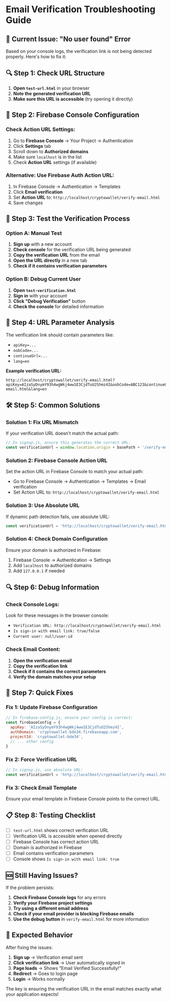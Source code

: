 # Email Verification Troubleshooting Guide

## 🚨 Current Issue: "No user found" Error

Based on your console logs, the verification link is not being detected properly. Here's how to fix it:

## 🔍 Step 1: Check URL Structure

1. **Open `test-url.html`** in your browser
2. **Note the generated verification URL**
3. **Make sure this URL is accessible** (try opening it directly)

## 🔧 Step 2: Firebase Console Configuration

### Check Action URL Settings:

1. Go to **Firebase Console** → Your Project → Authentication
2. Click **Settings** tab
3. Scroll down to **Authorized domains**
4. Make sure `localhost` is in the list
5. Check **Action URL** settings (if available)

### Alternative: Use Firebase Auth Action URL:

1. In Firebase Console → Authentication → Templates
2. Click **Email verification**
3. Set **Action URL** to: `http://localhost/cryptowallet/verify-email.html`
4. Save changes

## 🧪 Step 3: Test the Verification Process

### Option A: Manual Test

1. **Sign up** with a new account
2. **Check console** for the verification URL being generated
3. **Copy the verification URL** from the email
4. **Open the URL directly** in a new tab
5. **Check if it contains verification parameters**

### Option B: Debug Current User

1. **Open `test-verification.html`**
2. **Sign in** with your account
3. **Click "Debug Verification"** button
4. **Check the console** for detailed information

## 🔗 Step 4: URL Parameter Analysis

The verification link should contain parameters like:

- `apiKey=...`
- `oobCode=...`
- `continueUrl=...`
- `lang=en`

**Example verification URL:**

```
http://localhost/cryptowallet/verify-email.html?apiKey=AIzaSyDnymY93h4wgWkj4ww1E3CjdTuU2Shmz4I&oobCode=ABC123&continueUrl=http%3A//localhost/cryptowallet/verify-email.html&lang=en
```

## 🛠️ Step 5: Common Solutions

### Solution 1: Fix URL Mismatch

If your verification URL doesn't match the actual path:

```javascript
// In signup.js, ensure this generates the correct URL:
const verificationUrl = window.location.origin + basePath + '/verify-email.html'
```

### Solution 2: Firebase Console Action URL

Set the action URL in Firebase Console to match your actual path:

- Go to Firebase Console → Authentication → Templates → Email verification
- Set Action URL to: `http://localhost/cryptowallet/verify-email.html`

### Solution 3: Use Absolute URL

If dynamic path detection fails, use absolute URL:

```javascript
const verificationUrl = 'http://localhost/cryptowallet/verify-email.html'
```

### Solution 4: Check Domain Configuration

Ensure your domain is authorized in Firebase:

1. Firebase Console → Authentication → Settings
2. Add `localhost` to authorized domains
3. Add `127.0.0.1` if needed

## 🔍 Step 6: Debug Information

### Check Console Logs:

Look for these messages in the browser console:

- `Verification URL: http://localhost/cryptowallet/verify-email.html`
- `Is sign-in with email link: true/false`
- `Current user: null/user-id`

### Check Email Content:

1. **Open the verification email**
2. **Copy the verification link**
3. **Check if it contains the correct parameters**
4. **Verify the domain matches your setup**

## 🎯 Step 7: Quick Fixes

### Fix 1: Update Firebase Configuration

```javascript
// In firebase-config.js, ensure your config is correct:
const firebaseConfig = {
  apiKey: 'AIzaSyDnymY93h4wgWkj4ww1E3CjdTuU2Shmz4I',
  authDomain: 'cryptowallet-bde34.firebaseapp.com',
  projectId: 'cryptowallet-bde34',
  // ... other config
}
```

### Fix 2: Force Verification URL

```javascript
// In signup.js, use absolute URL:
const verificationUrl = 'http://localhost/cryptowallet/verify-email.html'
```

### Fix 3: Check Email Template

Ensure your email template in Firebase Console points to the correct URL.

## 📋 Step 8: Testing Checklist

- [ ] `test-url.html` shows correct verification URL
- [ ] Verification URL is accessible when opened directly
- [ ] Firebase Console has correct action URL
- [ ] Domain is authorized in Firebase
- [ ] Email contains verification parameters
- [ ] Console shows `Is sign-in with email link: true`

## 🆘 Still Having Issues?

If the problem persists:

1. **Check Firebase Console logs** for any errors
2. **Verify your Firebase project settings**
3. **Try using a different email address**
4. **Check if your email provider is blocking Firebase emails**
5. **Use the debug button** in `verify-email.html` for more information

## 🎯 Expected Behavior

After fixing the issues:

1. **Sign up** → Verification email sent
2. **Click verification link** → User automatically signed in
3. **Page loads** → Shows "Email Verified Successfully!"
4. **Redirect** → Goes to login page
5. **Login** → Works normally

The key is ensuring the verification URL in the email matches exactly what your application expects!
